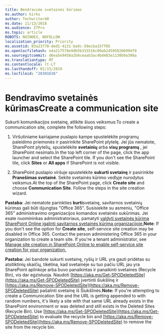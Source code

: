 ```yaml
---
title: Bendravimo svetainės kūrimas
ms.author: kirks
author: Techwriter40
ms.date: 11/13/2018
ms.audience: ITPro
ms.topic: article
ROBOTS: NOINDEX, NOFOLLOW
localization_priority: Priority
ms.assetid: 03a23778-ded1-4131-ba9c-59ecba15ff05
ms.openlocfilehash: e4a217578e9db5b315516c09ab245950266994f9
ms.sourcegitcommit: d6ea5e9458a2b8ceaab3ac4bd483e1130b9a398a
ms.translationtype: MT
ms.contentlocale: lt-LT
ms.lasthandoff: 01/15/2019
ms.locfileid: "28301636"
---
```

# <a name="create-a-communication-site"></a><span data-ttu-id="1f6c9-102">Bendravimo svetainės kūrimas</span><span class="sxs-lookup"><span data-stu-id="1f6c9-102">Create a communication site</span></span>

<span data-ttu-id="1f6c9-103">Sukurti komunikacijos svetainę, atlikite šiuos veiksmus:</span><span class="sxs-lookup"><span data-stu-id="1f6c9-103">To create a communication site, complete the following steps:</span></span> 
  
1. <span data-ttu-id="1f6c9-p101">Viršutiniame kairiajame puslapio kampe spustelėkite programų paleidimo priemonės ir pasirinkite SharePoint plytelę. Jei jūs nematote, SharePoint plytelių, spustelėkite **svetainių** arba **visų programų** , jei SharePoint nesimato.</span><span class="sxs-lookup"><span data-stu-id="1f6c9-p101">In the top left corner of the page, click the app launcher and select the SharePoint tile. If you don't see the SharePoint tile, click **Sites** or **All apps** if SharePoint is not visible.</span></span> 
    
2. <span data-ttu-id="1f6c9-p102">SharePoint puslapio viršuje spustelėkite **sukurti svetainę** ir pasirinkite **Pranešimas svetainė**. Sekite svetainės kūrimo vedlyje nurodytus veiksmus.</span><span class="sxs-lookup"><span data-stu-id="1f6c9-p102">At the top of the SharePoint page, click **Create site** and choose **Communication Site**. Follow the steps in the site creation wizard.</span></span> 
    
 <span data-ttu-id="1f6c9-p103">**Pastaba**: Jei nematote parinkties **kurti**svetainę, savitarnos svetainių kūrimas gali būti išjungtas "Office 365". Susisiekite su asmeniu, "Office 365" administravimo organizacijos komandos svetainės sukūrimas. Jei esate nuomininkas administratoriaus, pamatyti [valdyti svetainės kūrimą SharePoint Online įgalinti savitarnos svetainės kūrimą organizacijoje.](https://go.microsoft.com/fwlink/?linkid=2018780)</span><span class="sxs-lookup"><span data-stu-id="1f6c9-p103">**Note**: If you don't see the option for **Create site**, self-service site creation may be disabled in Office 365. Contact the person administering Office 365 in your organization to create a team site. If you're a tenant administrator, see [Manage site creation in SharePoint Online to enable self-service site creation for your organization.](https://go.microsoft.com/fwlink/?linkid=2018780)</span></span>
  
 <span data-ttu-id="1f6c9-p104">**Pastaba:** Jei bandote sukurti svetainę, ryšių ir URL yra gauti pridėtas su atsitiktinių skaičių, tikėtina, kad svetainėje su tuo pačiu URL jau yra SharePoint aplinkoje arba buvo panaikintas ir panaikinti svetaines (Recycle Bin), vis dar egzistuoja. Naudoti [https://aka.ms/Get-SPODeletedSite](https://aka.ms/Get-SPODeletedSite) įvertinti šiukšlinę ir [https://aka.ms/Remove-SPODeletedSite](https://aka.ms/Remove-SPODeletedSite) pašalinti svetainę iš Šiukšlinės.</span><span class="sxs-lookup"><span data-stu-id="1f6c9-p104">**Note:** If you're attempting to create a Communication Site and the URL is getting appended to with random numbers, it's likely a site with that same URL already exists in the SharePoint environment or was deleted and still exists in the Deleted Sites (Recycle Bin). Use [https://aka.ms/Get-SPODeletedSite](https://aka.ms/Get-SPODeletedSite) to evaluate the recycle bin and [https://aka.ms/Remove-SPODeletedSite](https://aka.ms/Remove-SPODeletedSite) to remove the site from the recycle bin.</span></span> 
  

